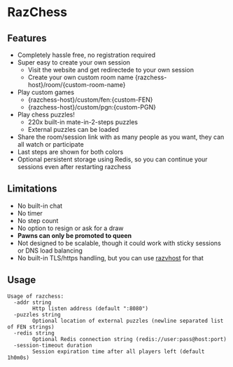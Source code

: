 # RazChess

## Features
* Completely hassle free, no registration required
* Super easy to create your own session
  * Visit the website and get redirectede to your own session
  * Create your own custom room name {razchess-host}/room/{custom-room-name}
* Play custom games
  * {razchess-host}/custom/fen:{custom-FEN}
  * {razchess-host}/custom/pgn:{custom-PGN}
* Play chess puzzles!
  * 220x built-in mate-in-2-steps puzzles
  * External puzzles can be loaded
* Share the room/session link with as many people as you want, they can all watch or participate
* Last steps are shown for both colors
* Optional persistent storage using Redis, so you can continue your sessions even after restarting razchess

## Limitations
* No built-in chat
* No timer
* No step count
* No option to resign or ask for a draw
* **Pawns can only be promoted to queen**
* Not designed to be scalable, though it could work with sticky sessions or DNS load balancing
* No built-in TLS/https handling, but you can use [razvhost](https://github.com/razzie/razvhost) for that

## Usage
```
Usage of razchess:
  -addr string
        Http listen address (default ":8080")
  -puzzles string
        Optional location of external puzzles (newline separated list of FEN strings)
  -redis string
        Optional Redis connection string (redis://user:pass@host:port)
  -session-timeout duration
        Session expiration time after all players left (default 1h0m0s)
```
